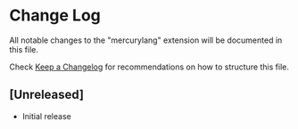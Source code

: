 # Change Log

All notable changes to the "mercurylang" extension will be documented in this file.

Check [Keep a Changelog](http://keepachangelog.com/) for recommendations on how to structure this file.

## [Unreleased]

- Initial release
